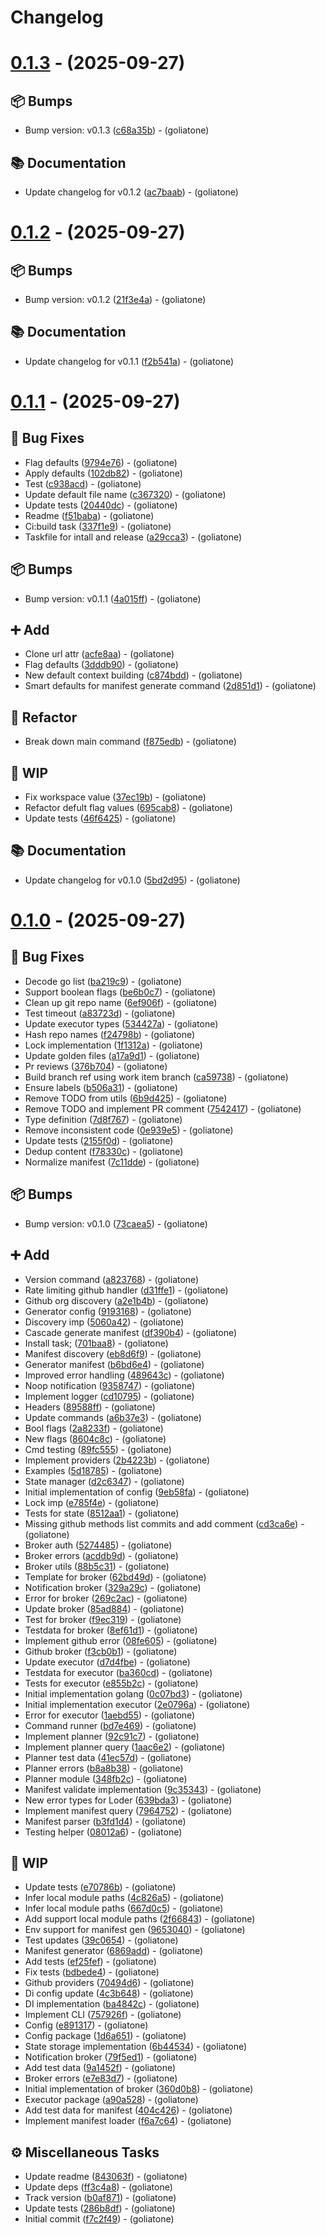 # Changelog

# [0.1.3](https://github.com/goliatone/cascade/compare/v0.1.2...v0.1.3) - (2025-09-27)

## <!-- 13 -->📦 Bumps

- Bump version: v0.1.3 ([c68a35b](https://github.com/goliatone/cascade/commit/c68a35b6549ce298111c680996a6900cc230700e))  - (goliatone)

## <!-- 3 -->📚 Documentation

- Update changelog for v0.1.2 ([ac7baab](https://github.com/goliatone/cascade/commit/ac7baabfa5d7eaebe3f9aa777689c49e91d039d1))  - (goliatone)

# [0.1.2](https://github.com/goliatone/cascade/compare/v0.1.1...v0.1.2) - (2025-09-27)

## <!-- 13 -->📦 Bumps

- Bump version: v0.1.2 ([21f3e4a](https://github.com/goliatone/cascade/commit/21f3e4a3cb421d318e36c5820ea1d112af1a34ee))  - (goliatone)

## <!-- 3 -->📚 Documentation

- Update changelog for v0.1.1 ([f2b541a](https://github.com/goliatone/cascade/commit/f2b541a49351ff8faada5e8c2369682efad3ee9f))  - (goliatone)

# [0.1.1](https://github.com/goliatone/cascade/compare/v0.1.0...v0.1.1) - (2025-09-27)

## <!-- 1 -->🐛 Bug Fixes

- Flag defaults ([9794e76](https://github.com/goliatone/cascade/commit/9794e76c032a3c160136b728783111ba5f2b19c7))  - (goliatone)
- Apply defaults ([102db82](https://github.com/goliatone/cascade/commit/102db8243131718fb5a848ff3ae33906ea957aba))  - (goliatone)
- Test ([c938acd](https://github.com/goliatone/cascade/commit/c938acd692a0b1742faaca20f83fb6014663fa19))  - (goliatone)
- Update default file name ([c367320](https://github.com/goliatone/cascade/commit/c3673209451d61af7c6b015f0e1816c519387447))  - (goliatone)
- Update tests ([20440dc](https://github.com/goliatone/cascade/commit/20440dc8d947cd1e39320056a0a0b7191c8a6c63))  - (goliatone)
- Readme ([f51baba](https://github.com/goliatone/cascade/commit/f51baba737cc03b60dc5285bde7402cb39e86f81))  - (goliatone)
- Ci:build task ([337f1e9](https://github.com/goliatone/cascade/commit/337f1e951bd166cd5ef73fb732dfd6dcdac9c07a))  - (goliatone)
- Taskfile for intall and release ([a29cca3](https://github.com/goliatone/cascade/commit/a29cca39b2ace42d7cb04e59101b570e9cde2197))  - (goliatone)

## <!-- 13 -->📦 Bumps

- Bump version: v0.1.1 ([4a015ff](https://github.com/goliatone/cascade/commit/4a015ffb6cc5f648ff47785f8fa876bd35699318))  - (goliatone)

## <!-- 16 -->➕ Add

- Clone url attr ([acfe8aa](https://github.com/goliatone/cascade/commit/acfe8aa777de9cb7d53d16766b7c4dd7528f3427))  - (goliatone)
- Flag defaults ([3dddb90](https://github.com/goliatone/cascade/commit/3dddb901ccfb8a8476d3b9b2b1a7617b6375dd5b))  - (goliatone)
- New default context building ([c874bdd](https://github.com/goliatone/cascade/commit/c874bdd3a6a9f4b3c257d480c3e39fe9dc645597))  - (goliatone)
- Smart defaults for manifest generate command ([2d851d1](https://github.com/goliatone/cascade/commit/2d851d1eb7fe8fee1f0b2fc2de0b68ab783ed3d8))  - (goliatone)

## <!-- 2 -->🚜 Refactor

- Break down main command ([f875edb](https://github.com/goliatone/cascade/commit/f875edbbaa81b194b1c5b4366b0d8ac978cc8009))  - (goliatone)

## <!-- 22 -->🚧 WIP

- Fix workspace value ([37ec19b](https://github.com/goliatone/cascade/commit/37ec19b34c3b46b0c03e7740ab7b8c6aba6b7679))  - (goliatone)
- Refactor defult flag values ([695cab8](https://github.com/goliatone/cascade/commit/695cab89194b34cb2dfea140f22afa2984229826))  - (goliatone)
- Update tests ([46f6425](https://github.com/goliatone/cascade/commit/46f6425644e9fef75872c91444c67a61eee1edce))  - (goliatone)

## <!-- 3 -->📚 Documentation

- Update changelog for v0.1.0 ([5bd2d95](https://github.com/goliatone/cascade/commit/5bd2d95f60d967fb68b68189b42cdf52357d8760))  - (goliatone)

# [0.1.0](https://github.com/goliatone/cascade/tree/v0.1.0) - (2025-09-27)

## <!-- 1 -->🐛 Bug Fixes

- Decode go list ([ba219c9](https://github.com/goliatone/cascade/commit/ba219c9623c6df5653ad75ae97593c2e5abe7fd3))  - (goliatone)
- Support boolean flags ([be6b0c7](https://github.com/goliatone/cascade/commit/be6b0c76855d4aa5d308d076332bc37886efe214))  - (goliatone)
- Clean up git repo name ([6ef906f](https://github.com/goliatone/cascade/commit/6ef906fe218035528ea3bbee7eaf4e6116f7210a))  - (goliatone)
- Test timeout ([a83723d](https://github.com/goliatone/cascade/commit/a83723d040fbb1c2137c84acf0205b0c441fb11c))  - (goliatone)
- Update executor types ([534427a](https://github.com/goliatone/cascade/commit/534427a31197142bff970346b058787c47f5c545))  - (goliatone)
- Hash repo names ([f24798b](https://github.com/goliatone/cascade/commit/f24798bca0b41ca1308cb32272c017b1a90a6b95))  - (goliatone)
- Lock implementation ([1f1312a](https://github.com/goliatone/cascade/commit/1f1312ab5cd5429a0a4d8a59ec7a4ab40c618731))  - (goliatone)
- Update golden files ([a17a9d1](https://github.com/goliatone/cascade/commit/a17a9d1e386f615e488656ea5bc0cb6cc1e681d8))  - (goliatone)
- Pr reviews ([376b704](https://github.com/goliatone/cascade/commit/376b70453888899de7c8074748c1be1663248692))  - (goliatone)
- Build branch ref using work item branch ([ca59738](https://github.com/goliatone/cascade/commit/ca59738b5b2708a904172cddb9d120bd53334681))  - (goliatone)
- Ensure labels ([b506a31](https://github.com/goliatone/cascade/commit/b506a3155d8fa5ed3d90934d7f2dd5ea3814f431))  - (goliatone)
- Remove TODO from utils ([6b9d425](https://github.com/goliatone/cascade/commit/6b9d42581e860e5917fbcde3163697b4969d122e))  - (goliatone)
- Remove TODO and implement PR comment ([7542417](https://github.com/goliatone/cascade/commit/7542417615d7aacd5cbbc705d74239e98b0c8c3d))  - (goliatone)
- Type definition ([7d8f767](https://github.com/goliatone/cascade/commit/7d8f767dcc9de31a97498246b075048761fc3fe9))  - (goliatone)
- Remove inconsistent code ([0e939e5](https://github.com/goliatone/cascade/commit/0e939e51ee290ee3208b31dab693c096733464bb))  - (goliatone)
- Update tests ([2155f0d](https://github.com/goliatone/cascade/commit/2155f0d24d25f7350920f6b71a4436ccf9921e27))  - (goliatone)
- Dedup content ([f78330c](https://github.com/goliatone/cascade/commit/f78330cb4bf87fa4c03a6b380cd9c5d4034a1b0d))  - (goliatone)
- Normalize manifest ([7c11dde](https://github.com/goliatone/cascade/commit/7c11dde867c779820cd8e8d6c2bb82c3067a941a))  - (goliatone)

## <!-- 13 -->📦 Bumps

- Bump version: v0.1.0 ([73caea5](https://github.com/goliatone/cascade/commit/73caea5b84a97b48d6c334a0e9773ff470f5973d))  - (goliatone)

## <!-- 16 -->➕ Add

- Version command ([a823768](https://github.com/goliatone/cascade/commit/a823768aaaa8e28f620ba62a803746779495cc5c))  - (goliatone)
- Rate limiting github handler ([d31ffe1](https://github.com/goliatone/cascade/commit/d31ffe1d28fb58ca3b5a5fcba755f3ae2e311e1a))  - (goliatone)
- Github org discovery ([a2e1b4b](https://github.com/goliatone/cascade/commit/a2e1b4b68e8673cc574562b6f35f277909dd14a4))  - (goliatone)
- Generator config ([9193168](https://github.com/goliatone/cascade/commit/91931682848a6902666ae617c9fbe40a357afc39))  - (goliatone)
- Discovery imp ([5060a42](https://github.com/goliatone/cascade/commit/5060a427fdaf4f9c5d993ac6b9d10a3442631ff6))  - (goliatone)
- Cascade generate manifest ([df390b4](https://github.com/goliatone/cascade/commit/df390b4b76d444d38536fe1f4b3323b2988c2b49))  - (goliatone)
- Install task; ([701baa8](https://github.com/goliatone/cascade/commit/701baa8e85dde7b9f156addbdb4eb2c2c55a7f53))  - (goliatone)
- Manifest discovery ([eb8d6f9](https://github.com/goliatone/cascade/commit/eb8d6f935dac66c9cd2bac2bd97e4bf73b2ae2ca))  - (goliatone)
- Generator manifest ([b6bd6e4](https://github.com/goliatone/cascade/commit/b6bd6e447f37f38540abe7c4d910680e2e14d133))  - (goliatone)
- Improved error handling ([489643c](https://github.com/goliatone/cascade/commit/489643cfa784474ea9b74a76eefc075f1b74b0b3))  - (goliatone)
- Noop notification ([9358747](https://github.com/goliatone/cascade/commit/93587474ea011ec3cfa3584b0b06b0d4244961f2))  - (goliatone)
- Implement logger ([cd10795](https://github.com/goliatone/cascade/commit/cd1079596a78abe424d154a3ab3623b8e599db64))  - (goliatone)
- Headers ([89588ff](https://github.com/goliatone/cascade/commit/89588ff7ccbc3fedb8c8d263d93ce6beb5e375f0))  - (goliatone)
- Update commands ([a6b37e3](https://github.com/goliatone/cascade/commit/a6b37e3d94f7e065aa49163eeb3edecbcf946d2d))  - (goliatone)
- Bool flags ([2a8233f](https://github.com/goliatone/cascade/commit/2a8233fc515ff82d87fd4b0a33e6c768a7daa7b7))  - (goliatone)
- New flags ([8604c8c](https://github.com/goliatone/cascade/commit/8604c8c6c18ebca419938aa635c9894edac3eb0d))  - (goliatone)
- Cmd testing ([89fc555](https://github.com/goliatone/cascade/commit/89fc555409a8c83a60857ff9d1f66d89a18584c7))  - (goliatone)
- Implement providers ([2b4223b](https://github.com/goliatone/cascade/commit/2b4223bf77503facc8fa6b09efcd0e29271acd4b))  - (goliatone)
- Examples ([5d18785](https://github.com/goliatone/cascade/commit/5d18785e46d9b79fe94cf918f1edfaae14dae872))  - (goliatone)
- State manager ([d2c6347](https://github.com/goliatone/cascade/commit/d2c6347dd76a4b0feb19a1b6559891c50ccbf2fb))  - (goliatone)
- Initial implementation of config ([9eb58fa](https://github.com/goliatone/cascade/commit/9eb58fa26555bb7c02716917cf9f4d648cf7d908))  - (goliatone)
- Lock imp ([e785f4e](https://github.com/goliatone/cascade/commit/e785f4e99413920f6f95f46646f9309d09013308))  - (goliatone)
- Tests for state ([8512aa1](https://github.com/goliatone/cascade/commit/8512aa1701c48e2c03b0ebc168b0e54561d9f2e7))  - (goliatone)
- Missing github methods list commits and add comment ([cd3ca6e](https://github.com/goliatone/cascade/commit/cd3ca6e67c0a206780e0d204b6d6b3e9123f8985))  - (goliatone)
- Broker auth ([5274485](https://github.com/goliatone/cascade/commit/5274485d7900e62f107770f02fc922adcebd35bf))  - (goliatone)
- Broker errors ([acddb9d](https://github.com/goliatone/cascade/commit/acddb9d4764a506793daca4b3850eeac34b62ede))  - (goliatone)
- Broker utils ([88b5c31](https://github.com/goliatone/cascade/commit/88b5c3133edd46c0ea0c8e912dd660de0a2ae593))  - (goliatone)
- Template for broker ([62bd49d](https://github.com/goliatone/cascade/commit/62bd49dc9402037f592dd86726d0b781d0f8becb))  - (goliatone)
- Notification broker ([329a29c](https://github.com/goliatone/cascade/commit/329a29cd0f78cfdb0a44fedce9cf4ccdfd2cf9cf))  - (goliatone)
- Error for broker ([269c2ac](https://github.com/goliatone/cascade/commit/269c2acd3db5e779b2bf5fab7f529fe5a7ad443c))  - (goliatone)
- Update broker ([85ad884](https://github.com/goliatone/cascade/commit/85ad884688ada4663593dde6185f95a40f5beb85))  - (goliatone)
- Test for broker ([f9ec319](https://github.com/goliatone/cascade/commit/f9ec3197d9d2e76d593c4ae9ae38ad0b351c25f3))  - (goliatone)
- Testdata for broker ([8ef61d1](https://github.com/goliatone/cascade/commit/8ef61d1aa04fc8bf25fa34bd064a1ed891c1749f))  - (goliatone)
- Implement github error ([08fe605](https://github.com/goliatone/cascade/commit/08fe605c708a93202832eaec7013ed2d007b6279))  - (goliatone)
- Github broker ([f3cb0b1](https://github.com/goliatone/cascade/commit/f3cb0b1bdfb524a02915454b50e81d014bcebb88))  - (goliatone)
- Update executor ([d7d4fbe](https://github.com/goliatone/cascade/commit/d7d4fbee5bbdff7306f6f44a9bc4b66a570a9b0b))  - (goliatone)
- Testdata for executor ([ba360cd](https://github.com/goliatone/cascade/commit/ba360cda925e74ca48e2649944bb3ba085364dad))  - (goliatone)
- Tests for executor ([e855b2c](https://github.com/goliatone/cascade/commit/e855b2ce3c2ca62121f2c620fe9049a488a67d9e))  - (goliatone)
- Initial implementation golang ([0c07bd3](https://github.com/goliatone/cascade/commit/0c07bd30690b120c35cbe5aed20d67e0680d97d7))  - (goliatone)
- Initial implementation executor ([2e0796a](https://github.com/goliatone/cascade/commit/2e0796a73b2d5fe0aae3e5a2593a3b083590991b))  - (goliatone)
- Error for executor ([1aebd55](https://github.com/goliatone/cascade/commit/1aebd55d04f4a0e4bc433d498626c92fd58bae84))  - (goliatone)
- Command runner ([bd7e469](https://github.com/goliatone/cascade/commit/bd7e46935011e24e388f66718ec2ee4122dc0ca4))  - (goliatone)
- Implement planner ([92c91c7](https://github.com/goliatone/cascade/commit/92c91c70d2ddcdd6be3a92d406f8c409fd78a494))  - (goliatone)
- Implement planner query ([1aac6e2](https://github.com/goliatone/cascade/commit/1aac6e25a64492cfcaef3b34973e6fc791ebd363))  - (goliatone)
- Planner test data ([41ec57d](https://github.com/goliatone/cascade/commit/41ec57d6abbfbcb37bea01b5c2c1362afa00b6c7))  - (goliatone)
- Planner errors ([b8a8b38](https://github.com/goliatone/cascade/commit/b8a8b389e914b704e47002e526fc510873accb5d))  - (goliatone)
- Planner module ([348fb2c](https://github.com/goliatone/cascade/commit/348fb2c0b182a676fd0f23136bdf94d3d10cddc9))  - (goliatone)
- Manifest validate implementation ([9c35343](https://github.com/goliatone/cascade/commit/9c353430a1cc9e1f4bb9c3f8d1fdc3638c46bf51))  - (goliatone)
- New error types for Loder ([639bda3](https://github.com/goliatone/cascade/commit/639bda31393887a1293ce73e77205ddd42c67740))  - (goliatone)
- Implement manifest query ([7964752](https://github.com/goliatone/cascade/commit/79647524e9bd4f7e6f5eba12c0b023be9565b655))  - (goliatone)
- Manifest parser ([b3fd1d4](https://github.com/goliatone/cascade/commit/b3fd1d4b646965ed57779f5092a7a0f9df2c7473))  - (goliatone)
- Testing helper ([08012a6](https://github.com/goliatone/cascade/commit/08012a632d921bc44f0387f7ebdf5c8905e68443))  - (goliatone)

## <!-- 22 -->🚧 WIP

- Update tests ([e70786b](https://github.com/goliatone/cascade/commit/e70786b515f4158685d5b7c572f936d66ca7cb89))  - (goliatone)
- Infer local module paths ([4c826a5](https://github.com/goliatone/cascade/commit/4c826a5b1db3a7f17c405ef01177d7f9f685a6e3))  - (goliatone)
- Infer  local module paths ([667d0c5](https://github.com/goliatone/cascade/commit/667d0c5a1e4d2336b9e56c31e78979cd0e179ed8))  - (goliatone)
- Add support local module paths ([2f66843](https://github.com/goliatone/cascade/commit/2f668435481796c9374ecf41544f618f287844aa))  - (goliatone)
- Env support for manifest gen ([9653040](https://github.com/goliatone/cascade/commit/9653040088daecb17f41e8b7f5427f4d4222dd09))  - (goliatone)
- Test updates ([39c0654](https://github.com/goliatone/cascade/commit/39c06545dd5b171a4f9bbce2b90680125086625c))  - (goliatone)
- Manifest generator ([6869add](https://github.com/goliatone/cascade/commit/6869add6307073240f390964843e6cf9933e157a))  - (goliatone)
- Add tests ([ef25fef](https://github.com/goliatone/cascade/commit/ef25fefcec3e2f6f634d74003b56ad2d9c6cc51b))  - (goliatone)
- Fix tests ([bdbede4](https://github.com/goliatone/cascade/commit/bdbede471c1040f0437a81737f17164e4a21f67f))  - (goliatone)
- Github providers ([70494d6](https://github.com/goliatone/cascade/commit/70494d6ac2f693cc782407db55c6891ef1c00dcb))  - (goliatone)
- Di config update ([4c3b648](https://github.com/goliatone/cascade/commit/4c3b6488e28309a9b86f1368f5e886d816e1b2aa))  - (goliatone)
- DI implementation ([ba4842c](https://github.com/goliatone/cascade/commit/ba4842c893450665267c8f8ff06d8abaa1fd76e2))  - (goliatone)
- Implement CLI ([757926f](https://github.com/goliatone/cascade/commit/757926ffe71287abcdd9f958d46d7ff8ee7e7f7c))  - (goliatone)
- Config ([e891317](https://github.com/goliatone/cascade/commit/e891317efaaa4b1e568c62ee08b47133d93404ee))  - (goliatone)
- Config package ([1d6a651](https://github.com/goliatone/cascade/commit/1d6a6517b2a9bbae2de84ca795cb84801d297317))  - (goliatone)
- State storage implementation ([6b44534](https://github.com/goliatone/cascade/commit/6b4453401a0d05d8390582dde96d86d60287abff))  - (goliatone)
- Notification broker ([79f5ed1](https://github.com/goliatone/cascade/commit/79f5ed1d72d1612ae7aa60f164765c60a659c319))  - (goliatone)
- Add test data ([9a1452f](https://github.com/goliatone/cascade/commit/9a1452f697097bdcf99d633f3d3bf8b4bfaf13a8))  - (goliatone)
- Broker errors ([e7e83d7](https://github.com/goliatone/cascade/commit/e7e83d77a9fac95e4c2737767dc1930a13c3446d))  - (goliatone)
- Initial implementation of broker ([360d0b8](https://github.com/goliatone/cascade/commit/360d0b879779c0b9ca158160f5e50ce5d8be7ef2))  - (goliatone)
- Executor package ([a90a528](https://github.com/goliatone/cascade/commit/a90a52839c977cb08e0ef4d2d923a67074f0053f))  - (goliatone)
- Add test data for manifest ([404c426](https://github.com/goliatone/cascade/commit/404c42630045d6c9497a94ad80e7acf1ab14c402))  - (goliatone)
- Implement manifest loader ([f6a7c64](https://github.com/goliatone/cascade/commit/f6a7c64cdfe81c0b3b82358390d157e09c56587b))  - (goliatone)

## <!-- 7 -->⚙️ Miscellaneous Tasks

- Update readme ([843063f](https://github.com/goliatone/cascade/commit/843063fcbf4b4e1c2bc88d04259fa0c30b07ee08))  - (goliatone)
- Update deps ([ff3c4a8](https://github.com/goliatone/cascade/commit/ff3c4a8999514819b3c20bcc14a6b296530dd0f0))  - (goliatone)
- Track version ([b0af871](https://github.com/goliatone/cascade/commit/b0af8716551e88d860016ad7bd2619223f8b6f23))  - (goliatone)
- Update tests ([286b8df](https://github.com/goliatone/cascade/commit/286b8dfcd7a11bdd9b099f82ef55ba8a5eae3ad1))  - (goliatone)
- Initial commit ([f7c2f49](https://github.com/goliatone/cascade/commit/f7c2f4910b483b42af598afb9889194f7bd228fb))  - (goliatone)


